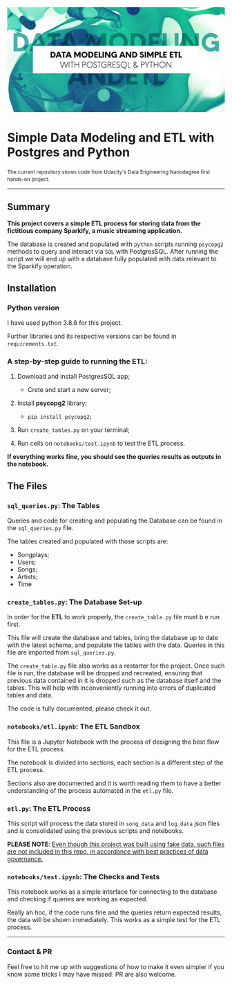 
<picture>
    <img src="/repo/img/data-modeling-and-etl.png" width="900">
</picture>

# Simple Data Modeling and ETL with Postgres and Python

<small>The current repository stores code from Udacity's Data Engineering Nanodegree first hands-on project. </small>

***

## Summary
**This project covers a simple ETL process for storing data from the fictitious company Sparkify, a music streaming application.**

The database is created and populated with `python` scripts running `psycopg2` methods to query and interact via `SQL` with PostgresSQL. After running the script we will end up with a database fully populated with data relevant to the Sparkify operation.

## Installation

### Python version

I have used python 3.8.6 for this project.

Further libraries and its respective versions can be found in `requirements.txt`.


### A step-by-step guide to running the ETL:

1. Download and install PostgresSQL app;
    - Crete and start a new server;

2. Install **psycopg2** library:
   - `pip install psycopg2`;

3. Run `create_tables.py` on your terminal;

4. Run cells on `notebooks/test.ipynb` to test the ETL process.

**If everything works fine, you should see the queries results as outputs in the notebook.**

## The Files

### `sql_queries.py`: The Tables

Queries and code for creating and populating the Database can be found in the `sql_queries.py` file.

The tables created and populated with those scripts are:

- Songplays;
- Users;
- Songs;
- Artists;
- Time

### `create_tables.py`: The Database Set-up

In order for the **ETL** to work properly, the `create_table.py` file must b e run first.

This file will create the database and tables, bring the database up to date with the latest schema, and populate the tables with the data. Queries in this file are imported from `sql_queries.py`.

The `create_table.py` file also works as a restarter for the project. Once such file is run, the database will be dropped and recreated, ensuring that previous data contained in it is dropped such as the database itself and the tables. This will help with inconveniently running into errors of duplicated tables and data.

The code is fully documented, please check it out.

### `notebooks/etl.ipynb`: The ETL Sandbox

This file is a Jupyter Notebook with the process of designing the best flow for the ETL process.

The notebook is divided into sections, each section is a different step of the ETL process.

Sections also are documented and it is worth reading them to have a better understanding of the process automated in the `etl.py` file.

### `etl.py`: The ETL Process

This script will process the data stored in `song_data` and `log_data` json files and is consolidated using the previous scripts and notebooks.

**PLEASE NOTE**: <u>Even though this project was built using fake data, such files are not included in this repo, in accordance with best practices of data governance.</u>

### `notebooks/test.ipynb`: The Checks and Tests

This notebook works as a simple interface for connecting to the database and checking if queries are working as expected.

Really ah hoc, if the code runs fine and the queries return expected results, the data will be shown immediately. This works as a simple test for the ETL process.

***

### Contact & PR

Feel free to hit me up with suggestions of how to make it even simpler if you know some tricks I may have missed. PR are also welcome.








